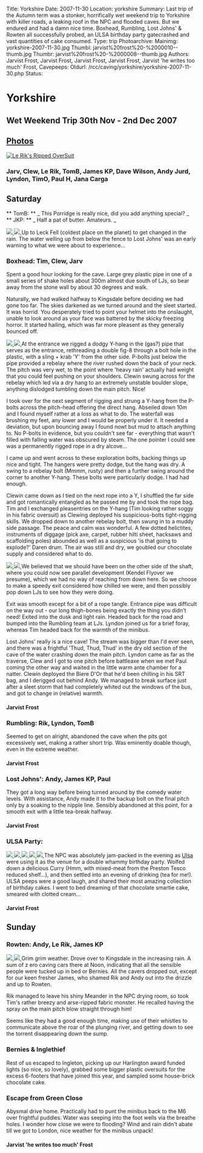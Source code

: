 Title: Yorkshire
Date: 2007-11-30
Location: yorkshire
Summary: Last trip of the Autumn term was a stonker, horrifically wet weekend trip to Yorkshire with killer roads, a leaking roof in the NPC and flooded caves. But we endured and had a damn nice time. Boxhead, Rumbling, Lost Johns' & Rowten all successfully probed, an ULSA birthday party gatecrashed and vast quantities of cake consumed.
Type: trip
Photoarchive:
Mainimg: yorkshire-2007-11-30.jpg
Thumbl: jarvist%20frost%20-%2000010--thumb.jpg
Thumbr: jarvist%20frost%20-%2000008--thumb.jpg
Authors: Jarvist Frost, Jarvist Frost, Jarvist Frost, Jarvist Frost, Jarvist 'he writes too much' Frost, 
Cavepeeps:
Oldurl: /rcc/caving/yorkshire/yorkshire-2007-11-30.php
Status:

#  Yorkshire 

##  Wet Weekend Trip 30th Nov - 2nd Dec 2007 

##  [ Photos ](/caving/photo_archive/trips/2007-11-30%20-%20yorkshire/)

[ ![Le Rik's Ripped OverSuit](yorkshire-2007-11-30.jpg) ](/caving/photo_archive/trips/2007-11-30%20-%20yorkshire/)

###  Jarv, Clew, Le Rik, TomB, James KP, Dave Wilson, Andy Jurd, Lyndon, TimO, Paul H, Jana Carga 

##  Saturday 

** TomB: ** _ This Porridge is really nice, did you add anything special? _   
** JKP: ** _ Half a pat of butter. Amateurs. _

[ ![](/caving/photo_archive/trips/2007-11-30%20-%20yorkshire/jana%20carga%20-%2000042--thumb.jpg) ](/caving/photo_archive/trips/2007-11-30%20-%20yorkshire/jana%20carga%20-%2000042.html) [ ![](/caving/photo_archive/trips/2007-11-30%20-%20yorkshire/jana%20carga%20-%2000052--thumb.jpg) ](/caving/photo_archive/trips/2007-11-30%20-%20yorkshire/jana%20carga%20-%2000052.html) Up to Leck Fell (coldest place on the planet) to get changed in the rain. The water welling up from below the fence to Lost Johns' was an early warning to what we were about to experience... 

###  Boxhead: Tim, Clew, Jarv 

Spent a good hour looking for the cave. Large grey plastic pipe in one of a small series of shake holes about 300m almost due south of LJs, so bear away from the stone wall by about 30 degrees and walk. 

Naturally, we had walked halfway to Kingsdale before deciding we had gone too far. The skies darkened as we turned around and the sleet started. It was horrid. You desperately tried to point your helmet into the onslaught, unable to look around as your face was battered by the skicky freezing horror. It started hailing, which was far more pleasent as they generally bounced off. 

[ ![](/caving/photo_archive/trips/2007-11-30%20-%20yorkshire/jarvist%20frost%20-%2000004--thumb.jpg) ](/caving/photo_archive/trips/2007-11-30%20-%20yorkshire/jarvist%20frost%20-%2000004.html) [ ![](/caving/photo_archive/trips/2007-11-30%20-%20yorkshire/jarvist%20frost%20-%2000005--thumb.jpg) ](/caving/photo_archive/trips/2007-11-30%20-%20yorkshire/jarvist%20frost%20-%2000005.html) At the entrance we rigged a dodgy Y-hang in the (gas?) pipe that serves as the entrance, rethreading a double fig-8 through a bolt hole in the plastic, with a sling + krab 'Y' from the other side. P-bolts just below the pipe provided a rebelay where the river rushed down the back of your neck. The pitch was very wet, to the point where 'heavy rain' actually had weight that you could feel pushing on your shoulders. Clewin swung across for the rebelay which led via a dry hang to an extremely unstable boulder slope, anything dislodged tumbling down the main pitch. Nice! 

I took over for the next segment of rigging and strung a Y-hang from the P-bolts across the pitch-head offering the direct hang. Abseiled down 10m and I found myself rather at a loss as what to do. The waterfall was brushing my feet, any lower and I would be properly under it. It needed a deviation, but upon bouncing away I found nowt but mud to attach anything to. No P-bolts in evidence, but you couldn't see far - everything that wasn't filled with falling water was obscured by steam. The one pointer I could see was a permanently rigged rope in a dry alcove... 

I came up and went across to these exploration bolts, backing things up nice and tight. The hangers were pretty dodge, but the hang was dry. A swing to a rebelay bolt (Mmmm, rusty) and then a further swing around the corner to another Y-hang. These bolts were particularly dodge. I had had enough. 

Clewin came down as I tied on the next rope into a Y, I shuffled the far side and got romantically entangled as he passed me by and took the rope bag. Tim and I exchanged pleasentries on the Y-hang (Tim looking rather soggy in his fabric oversuit) as Clewing deployed his suspicious-bolts tight-rigging skills. We dropped down to another rebelay bolt, then swung in to a muddy side passage. The peace and calm was wonderful. A few dotted helictites, instruments of diggage (pick axe, carpet, rubber hilti sheet, hacksaws and scaffolding poles) abounded as well as a suspicious 'is that going to explode?' Daren drum. The air was still and dry, we goubled our chocolate supply and considered what to do. 

[ ![](/caving/photo_archive/trips/2007-11-30%20-%20yorkshire/jarvist%20frost%20-%2000007--thumb.jpg) ](/caving/photo_archive/trips/2007-11-30%20-%20yorkshire/jarvist%20frost%20-%2000007.html) [ ![](/caving/photo_archive/trips/2007-11-30%20-%20yorkshire/jarvist%20frost%20-%2000008--thumb.jpg) ](/caving/photo_archive/trips/2007-11-30%20-%20yorkshire/jarvist%20frost%20-%2000008.html) We believed that we should have been on the other side of the shaft, where you could now see parallel development (Kendel Flyover we presume), which we had no way of reaching from down here. So we choose to make a speedy exit considered how chilled we were, and then possibly pop down LJs to see how they were doing. 

Exit was smooth except for a bit of a rope tangle. Entrance pipe was difficult on the way out - our long thigh-bones being exactly the thing you didn't need! Exited into the dusk and light rain. Headed back for the road and bumped into the Rumbling team at LJs. Lyndon joined us for a brief foray, whereas Tim headed back for the warmth of the minibus. 

Lost Johns' really is a nice cave! The stream was bigger than I'd ever seen, and there was a frightful 'Thud, Thud, Thud' in the dry old section of the cave of the water crashing down the main pitch. Lyndon came as far as the traverse, Clew and I got to one pitch before battleaxe when we met Paul coming the other way and waited in the little warm ante chamber for a natter. Clewin deployed the Biere D'Or that he'd been chilling in his SRT bag, and I derigged out behind Andy. We managed to break surface just after a sleet storm that had completely whited out the windows of the bus, and got to change in (relative) warmth. 

####  Jarvist Frost 

###  Rumbling: Rik, Lyndon, TomB 

Seemed to get on alright, abandoned the cave when the pits got excessively wet, making a rather short trip. Was eminently doable though, even in the extreme weather. 

####  Jarvist Frost 

###  Lost Johns': Andy, James KP, Paul 

They got a long way before being turned around by the comedy water levels. With assistance, Andy made it to the backup bolt on the final pitch only by a soaking to the nipple line. Sensibly abandoned at this point, for a smooth exit with a little tea-break halfway. 

####  Jarvist Frost 

###  ULSA Party: 

[ ![](/caving/photo_archive/trips/2007-11-30%20-%20yorkshire/jana%20carga%20-%2000056--thumb.jpg) ](/caving/photo_archive/trips/2007-11-30%20-%20yorkshire/jana%20carga%20-%2000056.html) [ ![](/caving/photo_archive/trips/2007-11-30%20-%20yorkshire/jana%20carga%20-%2000057--thumb.jpg) ](/caving/photo_archive/trips/2007-11-30%20-%20yorkshire/jana%20carga%20-%2000057.html) [ ![](/caving/photo_archive/trips/2007-11-30%20-%20yorkshire/jana%20carga%20-%2000059--thumb.jpg) ](/caving/photo_archive/trips/2007-11-30%20-%20yorkshire/jana%20carga%20-%2000059.html) [ ![](/caving/photo_archive/trips/2007-11-30%20-%20yorkshire/jana%20carga%20-%2000060--thumb.jpg) ](/caving/photo_archive/trips/2007-11-30%20-%20yorkshire/jana%20carga%20-%2000060.html) [ ![](/caving/photo_archive/trips/2007-11-30%20-%20yorkshire/jana%20carga%20-%2000061--thumb.jpg) ](/caving/photo_archive/trips/2007-11-30%20-%20yorkshire/jana%20carga%20-%2000061.html) The NPC was absolutely jam-packed in the evening as [ Ulsa ](http://www.ulsa.org.uk/) were using it as the venue for a double whammy birthday party. Wolfed down a delicious Curry (Hmm, with mixed-meat from the Preston Tesco reduced shelf...), and then settled into an evening of drinking (tea for me!). ULSA peeps were a good laugh, and shared their most amazing collection of birthday cakes. I went to bed dreaming of that chocolate smartie cake, smeared with clotted cream... 

####  Jarvist Frost 

##  Sunday 

###  Rowten: Andy, Le Rik, James KP 

[ ![](/caving/photo_archive/trips/2007-11-30%20-%20yorkshire/jarvist%20frost%20-%2000010--thumb.jpg) ](/caving/photo_archive/trips/2007-11-30%20-%20yorkshire/jarvist%20frost%20-%2000010.html) [ ![](/caving/photo_archive/trips/2007-11-30%20-%20yorkshire/jarvist%20frost%20-%2000014--thumb.jpg) ](/caving/photo_archive/trips/2007-11-30%20-%20yorkshire/jarvist%20frost%20-%2000014.html) Grim grim weather. Drove over to Kingsdale in the increasing rain. A sum of z ero caving cars there at Noon, indicating that all the sensible people were tucked up in bed or Bernies. All the cavers dropped out, except for our keen fresher James, who shamed Rik and Andy out into the drizzle and up to Rowten. 

Rik managed to leave his shiny Meander in the NPC drying room, so took Tim's rather breezy and arse-ripped fabric monster. He recalled having the spray on the main pitch blow straight through him! 

Seems like they had a good enough time, making use of their whistles to communicate above the roar of the plunging river, and getting down to see the torrent disappearing down the sump. 

###  Bernies &amp; Inglethief 

Rest of us escaped to Ingleton, picking up our Harlington award funded lights (so nice, so lovely), grabbed some bigger plastic oversuits for the excess 6-footers that have joined this year, and sampled some house-brick chocolate cake. 

###  Escape from Green Close 

Abysmal drive home. Practically had to punt the minibus back to the M6 over frightful puddles. Water was seeping into the foot wells via the breathe holes. I wonder how close we were to flooding? Wind and rain didn't abate till we got to London, nice weather for the minibus unpack! 

####  Jarvist 'he writes too much' Frost 
